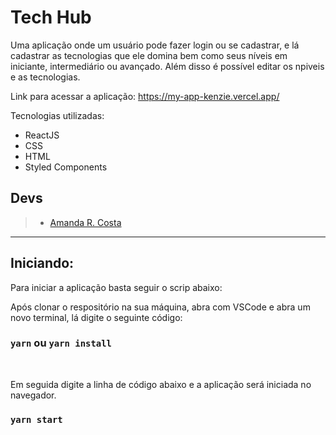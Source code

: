 # Tech Hub

Uma aplicação onde um usuário pode fazer login ou se cadastrar, e lá cadastrar as tecnologias que ele domina bem como seus níveis em iniciante, intermediário ou avançado. Além disso é possível editar os npiveis e as tecnologias.

Link para acessar a aplicação: https://my-app-kenzie.vercel.app/

 Tecnologias utilizadas:

 - ReactJS
 - CSS
 - HTML
 - Styled Components

 ## **Devs**

 > - [Amanda R. Costa](https://www.linkedin.com/in/amanda-fullstack/)

---

## Iniciando:

Para iniciar a aplicação basta seguir o scrip abaixo:

Após clonar o respositório na sua máquina, abra com VSCode e abra um novo terminal, lá digite o seguinte código:
### `yarn` ou `yarn install`

<br>

Em seguida digite a linha de código abaixo e a aplicação será iniciada no navegador.
### `yarn start` 

<br>

